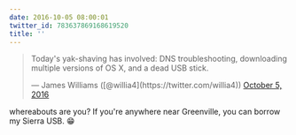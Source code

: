 ```yaml
---
date: 2016-10-05 08:00:01
twitter_id: 783637869168619520
title: ''
---
```


<blockquote class="twitter-tweet"><p lang="en" dir="ltr">Today&#39;s yak-shaving has involved: DNS troubleshooting, downloading multiple versions of OS X, and a dead USB stick.</p>&mdash; James Williams ([@willia4](https://twitter.com/willia4)) <a href="https://twitter.com/willia4/status/783637611214610434?ref_src=twsrc%5Etfw">October 5, 2016</a></blockquote>
<script async src="https://platform.twitter.com/widgets.js" charset="utf-8"></script>

whereabouts are you? If you're anywhere near Greenville, you can borrow my Sierra USB. 😁
